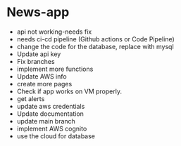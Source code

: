 # News-app

- api not working-needs fix
- needs ci-cd pipeline (Github actions or Code Pipeline)
- change the code for the database, replace with mysql
- Update api key 
- Fix branches
- implement more functions
- Update AWS info
- create more pages
- Check if app works on VM properly.
- get alerts 
- update aws credentials
- Update documentation
- update main branch
- implement AWS cognito
- use the cloud for database
